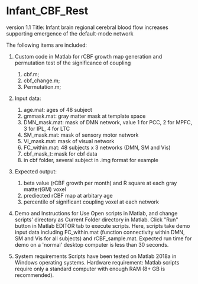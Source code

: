 # Infant_CBF_Rest
version 1.1
Title: Infant brain regional cerebral blood flow increases supporting emergence of the default-mode network


The following items are included:
1. Custom code in Matlab for rCBF growth map generation and permutation test of the significance of coupling
   1) cbf.m;
   2) cbf_change.m;
   2) Permutation.m;

2. Input data:
	1) age.mat: ages of 48 subject
	2) gmmask.mat: gray matter mask at template space
	3) DMN_mask.mat: mask of DMN network, value 1 for PCC, 2 for MPFC, 3 for IPL, 4 for LTC
	4) SM_mask.mat: mask of sensory motor network
	5) VI_mask.mat: mask of visual network
	6) FC_within.mat: 48 subjects x 3 networks (DMN, SM and Vis)
	7) cbf_mask_t: mask for cbf data
	8) in cbf folder, several subject in .img format for example
	
3. Expected output:
	1) beta value (rCBF growth per month) and R square at each gray matter(GM) voxel
	2) prediected rCBF map at arbitary age
	3) percentile of significant coupling voxel at each network

4. Demo and Instructions for Use
Open scripts in Matlab, and change scripts' directory as Current Folder directory in Matlab. Click "Run" button in Matlab EDITOR tab to execute scripts.
Here, scripts take demo input data including FC_within.mat (function connectivity within DMN, SM and Vis for all subjects) and rCBF_sample.mat.
Expected run time for demo on a 'normal' desktop computer is less than 30 seconds.

5. System requirements
Scripts have been tested on Matlab 2018a in Windows operating systems. 
Hardware requirement: Matlab scripts require only a standard computer with enough RAM (8+ GB is recommended).
